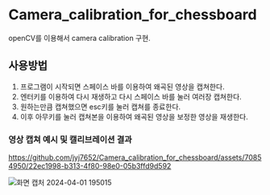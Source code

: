 # Camera_calibration_for_chessboard
openCV를 이용해서 camera calibration 구현.

## 사용방법
1. 프로그램이 시작되면 스페이스 바를 이용하여 왜곡된 영상을 캡쳐한다.
2. 엔터키를 이용하여 다시 재생하고 다시 스페이스 바를 눌러 여러장 캡쳐한다.
3. 원하는만큼 캡쳐했으면 esc키를 눌러 캡쳐를 종료한다.
4. 이후 아무키를 눌러 캡쳐본을 이용하여 왜곡된 영상을 보정한 영상을 재생한다.   


### 영상 캡쳐 예시 및 캘리브레이션 결과
https://github.com/jyj7652/Camera_calibration_for_chessboard/assets/70854950/22ec1998-b313-4f80-98e0-05b3ffd9d592   

![화면 캡처 2024-04-01 195015](https://github.com/jyj7652/Camera_calibration_for_chessboard/assets/70854950/ed8ee1fb-0c55-499c-80b7-b8ff9ae9f948)
